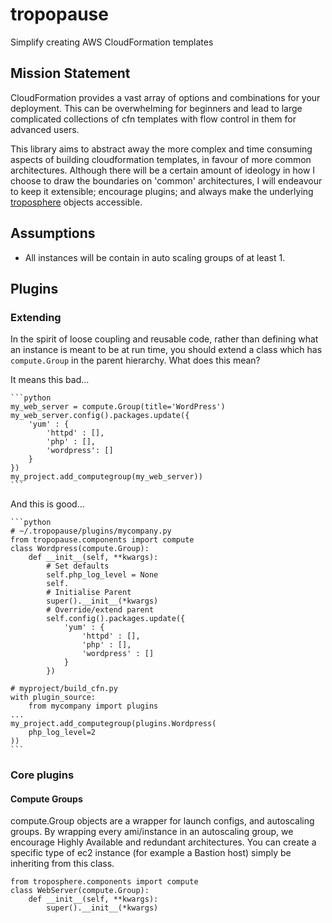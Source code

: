 # tropopause
Simplify creating AWS CloudFormation templates

## Mission Statement
CloudFormation provides a vast array of options and combinations for your deployment. This can be overwhelming for beginners
and lead to large complicated collections of cfn templates with flow control in them for advanced users.

This library aims to abstract away the more complex and time consuming aspects of building cloudformation templates, in favour
of more common architectures. Although there will be a certain amount of ideology in how I choose to draw the boundaries on
'common' architectures, I will endeavour to keep it extensible; encourage plugins; and always make the underlying [troposphere](https://github.com/cloudtools/troposphere)
objects accessible.

## Assumptions
 - All instances will be contain in auto scaling groups of at least 1.
 
## Plugins
### Extending
In the spirit of loose coupling and reusable code, rather than defining what an instance is meant to be at run time, you
should extend a class which has `compute.Group` in the parent hierarchy. What does this mean?


It means this bad...

    ```python
    my_web_server = compute.Group(title='WordPress')
    my_web_server.config().packages.update({
        'yum' : {
            'httpd' : [],
            'php' : [],
            'wordpress': []
        }
    })
    my_project.add_computegroup(my_web_server))
    ```


And this is good...

    ```python
    # ~/.tropopause/plugins/mycompany.py
    from tropopause.components import compute
    class Wordpress(compute.Group):
        def __init__(self, **kwargs):
            # Set defaults
            self.php_log_level = None
            self.
            # Initialise Parent
            super().__init__(*kwargs)
            # Override/extend parent
            self.config().packages.update({
                'yum' : {
                    'httpd' : [],
                    'php' : [],
                    'wordpress' : []
                }
            })
            
    # myproject/build_cfn.py
    with plugin_source:
        from mycompany import plugins
    ...
    my_project.add_computegroup(plugins.Wordpress(
        php_log_level=2
    ))
    ```
            

### Core plugins
#### Compute Groups
compute.Group objects are a wrapper for launch configs, and autoscaling groups.
By wrapping every ami/instance in an autoscaling group, we encourage Highly Available and redundant architectures.
You can create a specific type of ec2 instance (for example a Bastion host) simply be inheriting from this class.

    from troposphere.components import compute
    class WebServer(compute.Group):
        def __init__(self, **kwargs):
            super().__init__(*kwargs)
            